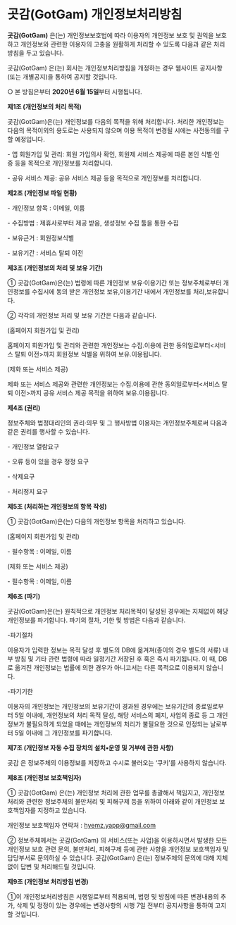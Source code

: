 # **곳감(GotGam) 개인정보처리방침**

**곳감(GotGam)** 은(는) 개인정보보호법에 따라 이용자의 개인정보 보호 및 권익을 보호하고 개인정보와 관련한 이용자의 고충을 원활하게 처리할 수 있도록 다음과 같은 처리방침을 두고 있습니다.

곳감(GotGam) 은(는) 회사는 개인정보처리방침을 개정하는 경우 웹사이트 공지사항(또는 개별공지)을 통하여 공지할 것입니다.

○ 본 방침은부터 **2020년 6월 15일**부터 시행됩니다.

**제1조 (개인정보의 처리 목적)**

곳감(GotGam)은(는) 개인정보를 다음의 목적을 위해 처리합니다. 처리한 개인정보는 다음의 목적이외의 용도로는 사용되지 않으며 이용 목적이 변경될 시에는 사전동의를 구할 예정입니다.

- 앱 회원가입 및 관리: 회원 가입의사 확인, 회원제 서비스 제공에 따른 본인 식별·인증 등을 목적으로 개인정보를 처리합니다.

- 공유 서비스 제공: 공유 서비스 제공 등을 목적으로 개인정보를 처리합니다.

**제2조 (개인정보 파일 현황)**

- 개인정보 항목 : 이메일, 이름

- 수집방법 : 제휴사로부터 제공 받음, 생성정보 수집 툴을 통한 수집

- 보유근거 : 회원정보식별

- 보유기간 : 서비스 탈퇴 이전

**제3조 (개인정보의 처리 및 보유 기간)**

① 곳감(GotGam)은(는) 법령에 따른 개인정보 보유·이용기간 또는 정보주체로부터 개인정보를 수집시에 동의 받은 개인정보 보유,이용기간 내에서 개인정보를 처리,보유합니다.

② 각각의 개인정보 처리 및 보유 기간은 다음과 같습니다.

(홈페이지 회원가입 및 관리)

홈페이지 회원가입 및 관리와 관련한 개인정보는 수집.이용에 관한 동의일로부터<서비스 탈퇴 이전>까지 회원정보 식별을 위하여 보유.이용됩니다.

(제화 또는 서비스 제공)

제화 또는 서비스 제공와 관련한 개인정보는 수집.이용에 관한 동의일로부터<서비스 탈퇴 이전>까지 공유 서비스 제공 목적을 위하여 보유.이용됩니다.

**제4조 (권리)**

정보주체와 법정대리인의 권리·의무 및 그 행사방법 이용자는 개인정보주체로써 다음과 같은 권리를 행사할 수 있습니다.

- 개인정보 열람요구

- 오류 등이 있을 경우 정정 요구

- 삭제요구

- 처리정지 요구

**제5조 (처리하는 개인정보의 항목 작성)**

① 곳감(GotGam)은(는) 다음의 개인정보 항목을 처리하고 있습니다.

(홈페이지 회원가입 및 관리)

- 필수항목 : 이메일, 이름

(제화 또는 서비스 제공)

- 필수항목 : 이메일, 이름

**제6조 (파기)**

곳감(GotGam)은(는) 원칙적으로 개인정보 처리목적이 달성된 경우에는 지체없이 해당 개인정보를 파기합니다. 파기의 절차, 기한 및 방법은 다음과 같습니다.

-파기절차

이용자가 입력한 정보는 목적 달성 후 별도의 DB에 옮겨져(종이의 경우 별도의 서류) 내부 방침 및 기타 관련 법령에 따라 일정기간 저장된 후 혹은 즉시 파기됩니다. 이 때, DB로 옮겨진 개인정보는 법률에 의한 경우가 아니고서는 다른 목적으로 이용되지 않습니다.

-파기기한

이용자의 개인정보는 개인정보의 보유기간이 경과된 경우에는 보유기간의 종료일로부터 5일 이내에, 개인정보의 처리 목적 달성, 해당 서비스의 폐지, 사업의 종료 등 그 개인정보가 불필요하게 되었을 때에는 개인정보의 처리가 불필요한 것으로 인정되는 날로부터 5일 이내에 그 개인정보를 파기합니다.

**제7조 (개인정보 자동 수집 장치의 설치•운영 및 거부에 관한 사항)**

곳감 은 정보주체의 이용정보를 저장하고 수시로 불러오는 ‘쿠키’를 사용하지 않습니다.

**제8조 (개인정보 보호책임자)**

① 곳감(GotGam) 은(는) 개인정보 처리에 관한 업무를 총괄해서 책임지고, 개인정보 처리와 관련한 정보주체의 불만처리 및 피해구제 등을 위하여 아래와 같이 개인정보 보호책임자를 지정하고 있습니다.

개인정보 보호책임자 연락처 : [hyemz.yapp@gmail.com](mailto:hyemz.yapp@gmail.com)

② 정보주체께서는 곳감(GotGam) 의 서비스(또는 사업)을 이용하시면서 발생한 모든 개인정보 보호 관련 문의, 불만처리, 피해구제 등에 관한 사항을 개인정보 보호책임자 및 담당부서로 문의하실 수 있습니다. 곳감(GotGam) 은(는) 정보주체의 문의에 대해 지체 없이 답변 및 처리해드릴 것입니다.

**제9조 (개인정보 처리방침 변경)**

①이 개인정보처리방침은 시행일로부터 적용되며, 법령 및 방침에 따른 변경내용의 추가, 삭제 및 정정이 있는 경우에는 변경사항의 시행 7일 전부터 공지사항을 통하여 고지할 것입니다.
